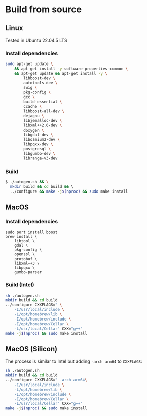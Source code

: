 # Build from source

## Linux

Tested in Ubuntu 22.04.5 LTS

### Install dependencies

```sh
sudo apt-get update \
    && apt-get install -y software-properties-common \
    && apt-get update && apt-get install -y \
        libboost-dev \
        autotools-dev \
        swig \
        pkg-config \
        gcc \
        build-essential \
        ccache \
        libboost-all-dev \
        dejagnu \
        libjemalloc-dev \
        libxml++2.6-dev \
        doxygen \
        libgdal-dev \
        libosmium2-dev \
        libpqxx-dev \
        postgresql \
        libgumbo-dev \
        librange-v3-dev
```

### Build 

```sh
$ ./autogen.sh && \
  mkdir build && cd build && \ 
  ../configure && make -j$(nproc) && sudo make install
```

## MacOS

### Install dependencies

```
sudo port install boost
brew install \
    libtool \
    gdal \
    pkg-config \
    openssl \
    protobuf \
    libxml++3 \
    libpqxx \
    gumbo-parser
```

### Build (Intel)

```sh
sh ./autogen.sh
mkdir build && cd build
../configure CXXFLAGS=" \
    -I/usr/local/include \
    -L/opt/homebrew/lib \
    -I/opt/homebrew/include \
    -I/opt/homebrew/Cellar \
    -L/usr/local/Cellar" CXX="g++"
make -j$(nproc) && sudo make install
```

## MacOS (Silicon)

The process is similar to Intel but adding `-arch arm64` to `CXXFLAGS`:

```sh
sh ./autogen.sh
mkdir build && cd build
../configure CXXFLAGS=" -arch arm64\
    -I/usr/local/include \
    -L/opt/homebrew/lib \
    -I/opt/homebrew/include \
    -I/opt/homebrew/Cellar \
    -L/usr/local/Cellar" CXX="g++"
make -j$(nproc) && sudo make install
```

